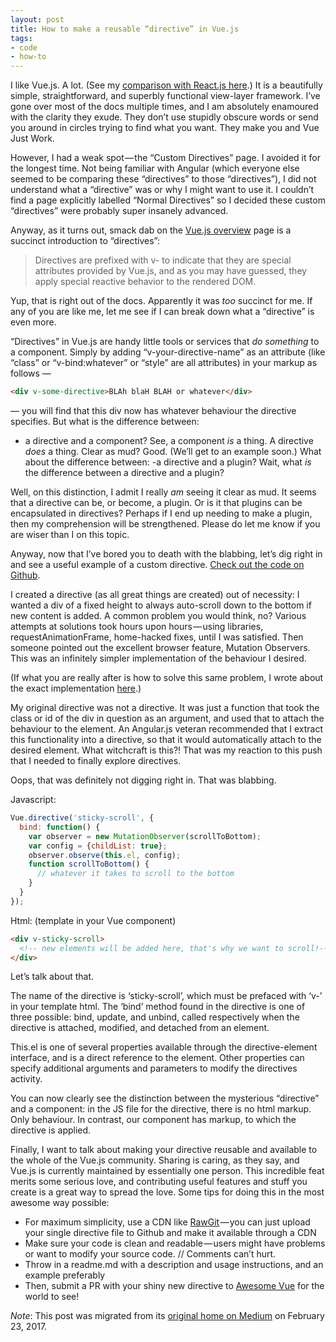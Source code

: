 ```yaml
---
layout: post
title: How to make a reusable “directive” in Vue.js
tags:
- code
- how-to
---
```


I like Vue.js. A lot. (See my [comparison with React.js here](/blog/posts/2016-06-15-vue-vs-react).) It is a beautifully simple, straightforward, and superbly functional view-layer framework. I’ve gone over most of the docs multiple times, and I am absolutely enamoured with the clarity they exude. They don’t use stupidly obscure words or send you around in circles trying to find what you want. They make you and Vue Just Work.

However, I had a weak spot — the “Custom Directives” page. <!--more-->I avoided it for the longest time. Not being familiar with Angular (which everyone else seemed to be comparing these “directives” to those “directives”), I did not understand what a “directive” was or why I might want to use it. I couldn’t find a page explicitly labelled “Normal Directives” so I decided these custom “directives” were probably super insanely advanced.  

Anyway, as it turns out, smack dab on the [Vue.js overview](https://vuejs.org/guide/overview.html) page is a succinct introduction to “directives”:  

> Directives are prefixed with v- to indicate that they are special attributes provided by Vue.js, and as you may have guessed, they apply special reactive behavior to the rendered DOM.  

Yup, that is right out of the docs. Apparently it was *too* succinct for me. If any of you are like me, let me see if I can break down what a “directive” is even more.  

“Directives” in Vue.js are handy little tools or services that *do something* to a component. Simply by adding “v-your-directive-name” as an attribute (like “class” or “v-bind:whatever” or “style” are all attributes) in your markup as follows —
```html
<div v-some-directive>BLAh blaH BLAH or whatever</div>
```
— you will find that this div now has whatever behaviour the directive specifies.
But what is the difference between:
- a directive and a component?
See, a component *is* a thing. A directive *does* a thing.
Clear as mud? Good. (We’ll get to an example soon.)
What about the difference between:
-a directive and a plugin?
Wait, what *is* the difference between a directive and a plugin?  

Well, on this distinction, I admit I really *am* seeing it clear as mud. It seems that a directive can be, or become, a plugin. Or is it that plugins can be encapsulated in directives? Perhaps if I end up needing to make a plugin, then my comprehension will be strengthened. Please do let me know if you are wiser than I on this topic.  

Anyway, now that I’ve bored you to death with the blabbing, let’s dig right in and see a useful example of a custom directive. [Check out the code on Github](https://github.com/heatherbooker/vue-sticky-scroll).  

I created a directive (as all great things are created) out of necessity: I wanted a div of a fixed height to always auto-scroll down to the bottom if new content is added. A common problem you would think, no? Various attempts at solutions took hours upon hours — using libraries, requestAnimationFrame, home-hacked fixes, until I was satisfied. Then someone pointed out the excellent browser feature, Mutation Observers. This was an infinitely simpler implementation of the behaviour I desired.  

(If what you are really after is how to solve this same problem, I wrote about the exact implementation [here]().)  

My original directive was not a directive. It was just a function that took the class or id of the div in question as an argument, and used that to attach the behaviour to the element. An Angular.js veteran recommended that I extract this functionality into a directive, so that it would automatically attach to the desired element. What witchcraft is this?! That was my reaction to this push that I needed to finally explore directives.  

Oops, that was definitely not digging right in. That was blabbing.  

Javascript:  
```js
Vue.directive('sticky-scroll', {
  bind: function() {
    var observer = new MutationObserver(scrollToBottom);
    var config = {childList: true};
    observer.observe(this.el, config);
    function scrollToBottom() {
      // whatever it takes to scroll to the bottom
    }
  }
});
```
Html: (template in your Vue component)  
```html
<div v-sticky-scroll>
  <!-- new elements will be added here, that's why we want to scroll!-->
</div>
```
Let’s talk about that.  

The name of the directive is ‘sticky-scroll’, which must be prefaced with ‘v-’ in your template html. The ‘bind’ method found in the directive is one of three possible: bind, update, and unbind, called respectively when the directive is attached, modified, and detached from an element.  

This.el is one of several properties available through the directive-element interface, and is a direct reference to the element. Other properties can specify additional arguments and parameters to modify the directives activity.  

You can now clearly see the distinction between the mysterious “directive” and a component: in the JS file for the directive, there is no html markup. Only behaviour. In contrast, our component has markup, to which the directive is applied.  

Finally, I want to talk about making your directive reusable and available to the whole of the Vue.js community. Sharing is caring, as they say, and Vue.js is currently maintained by essentially one person. This incredible feat merits some serious love, and contributing useful features and stuff you create is a great way to spread the love. Some tips for doing this in the most awesome way possible:  

- For maximum simplicity, use a CDN like [RawGit](https://rawgit.com) — you can just upload your single directive file to Github and make it available through a CDN
- Make sure your code is clean and readable — users might have problems or want to modify your source code. // Comments can’t hurt.
- Throw in a readme.md with a description and usage instructions, and an example preferably
- Then, submit a PR with your shiny new directive to [Awesome Vue](https://github.com/vuejs/awesome-vue) for the world to see!

*Note*: This post was migrated from its [original home on Medium](https://medium.com/@heatherbooker/how-to-make-a-reusable-directive-in-vue-js-b28e1dfd76a3#.bt5ya37q2) on February 23, 2017.
